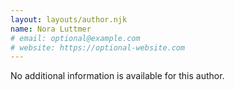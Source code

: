 ```yaml
---
layout: layouts/author.njk
name: Nora Luttmer
# email: optional@example.com
# website: https://optional-website.com
---
```

No additional information is available for this author.

